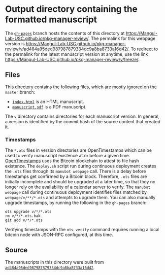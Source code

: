 # Output directory containing the formatted manuscript

The [`gh-pages`](https://github.com/Mangul-Lab-USC/pkg-manager-review/tree/gh-pages) branch hosts the contents of this directory at <https://Mangul-Lab-USC.github.io/pkg-manager-review/>.
The permalink for this webpage version is <https://Mangul-Lab-USC.github.io/pkg-manager-review/v/ad484a95ded987987879334dc9a8ba8733a16d42/>.
To redirect to the permalink for the latest manuscript version at anytime, use the link <https://Mangul-Lab-USC.github.io/pkg-manager-review/v/freeze/>.

## Files

This directory contains the following files, which are mostly ignored on the `master` branch:

+ [`index.html`](index.html) is an HTML manuscript.
+ [`manuscript.pdf`](manuscript.pdf) is a PDF manuscript.

The `v` directory contains directories for each manuscript version.
In general, a version is identified by the commit hash of the source content that created it.

### Timestamps

The `*.ots` files in version directories are OpenTimestamps which can be used to verify manuscript existence at or before a given time.
[OpenTimestamps](https://opentimestamps.org/) uses the Bitcoin blockchain to attest to file hash existence.
The `deploy.sh` script run during continuous deployment creates the `.ots` files through its `manubot webpage` call.
There is a delay before timestamps get confirmed by a Bitcoin block.
Therefore, `.ots` files are initially incomplete and should be upgraded at a later time, so that they no longer rely on the availability of a calendar server to verify.
The `manubot webpage` call during continuous deployment identifies files matched by `webpage/v/**/*.ots` and attempts to upgrade them.
You can also manually upgrade timestamps, by running the following in the `gh-pages` branch:

```shell
ots upgrade v/*/*.ots
rm v/*/*.ots.bak
git add v/*/*.ots
```

Verifying timestamps with the `ots verify` command requires running a local bitcoin node with JSON-RPC configured, at this time.

## Source

The manuscripts in this directory were built from
[`ad484a95ded987987879334dc9a8ba8733a16d42`](https://github.com/Mangul-Lab-USC/pkg-manager-review/commit/ad484a95ded987987879334dc9a8ba8733a16d42).
